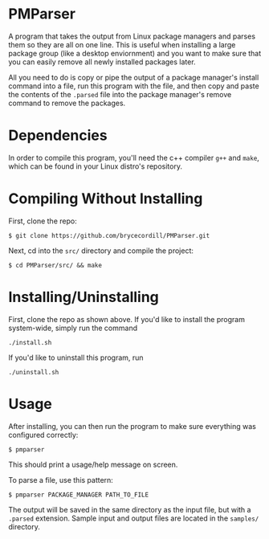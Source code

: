 # PMParser
A program that takes the output from Linux package managers and parses them so they are all on one line.  This is useful when installing a large package group (like a desktop enviornment) and you want to make sure that you can easily remove all newly installed packages later.

All you need to do is copy or pipe the output of a package manager's install command into a file, run this program with the file, and then copy and paste the contents of the ```.parsed``` file into the package manager's remove command to remove the packages.

# Dependencies
In order to compile this program, you'll need the c++ compiler ```g++``` and ```make```, which can be found in your Linux distro's repository.

# Compiling Without Installing
First, clone the repo: 
```
$ git clone https://github.com/brycecordill/PMParser.git
```

Next, cd into the ```src/``` directory and compile the project:
```
$ cd PMParser/src/ && make
```

# Installing/Uninstalling
First, clone the repo as shown above.
If you'd like to install the program system-wide, simply run the command
```
./install.sh
```
If you'd like to uninstall this program, run
```
./uninstall.sh
```

# Usage
After installing, you can then run the program to make sure everything was configured correctly:
```
$ pmparser
```
This should print a usage/help message on screen.

To parse a file, use this pattern:
```
$ pmparser PACKAGE_MANAGER PATH_TO_FILE
```

The output will be saved in the same directory as the input file, but with a ```.parsed``` extension.  Sample input and output files are located in the ```samples/``` directory.

